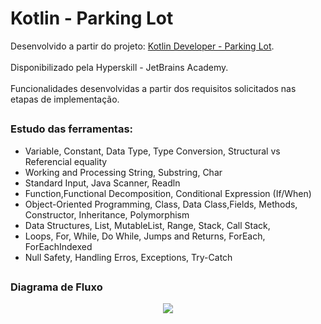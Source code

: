 # Kotlin - Parking Lot
Desenvolvido a partir do projeto: [Kotlin Developer - Parking Lot](https://hyperskill.org/projects/75).<br><br>
Disponibilizado pela Hyperskill - JetBrains Academy.<br><br>
Funcionalidades desenvolvidas a partir dos requisitos solicitados nas etapas de implementação.

##
### Estudo das ferramentas:
  - Variable, Constant, Data Type, Type Conversion, Structural vs Referencial equality
  - Working and Processing String, Substring, Char
  - Standard Input, Java Scanner, Readln
  - Function,Functional Decomposition, Conditional Expression (If/When)
  - Object-Oriented Programming, Class, Data Class,Fields, Methods, Constructor, Inheritance, Polymorphism
  - Data Structures, List, MutableList, Range, Stack, Call Stack,
  - Loops, For, While, Do While, Jumps and Returns, ForEach, ForEachIndexed
  - Null Safety, Handling Erros, Exceptions, Try-Catch

##
### Diagrama de Fluxo
<div align="center">
  <image src="https://github.com/user-attachments/assets/c47c3a82-52bb-46ef-b5e2-6b3c7f497069">
</div>
